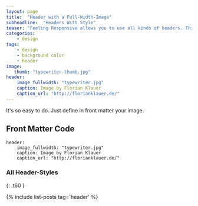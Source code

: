 ```yaml
---
layout: page
title:  "Header with a Full-Width-Image"
subheadline:  "Headers With Style"
teaser: "Feeling Responsive allows you to use all kinds of headers. This example shows a header with a <em>full-width-image</em>."
categories:
    - design
tags:
    - design
    - background color
    - header
image:
   thumb: "typewriter-thumb.jpg"
header:
    image_fullwidth: "typewriter.jpg"
    caption: Image by Florian Klauer
    caption_url: "http://florianklauer.de/"
---
```

It's so easy to do. Just define in front matter your image.
<!--more-->

## Front Matter Code

~~~
header:
    image_fullwidth: "typewriter.jpg"
    caption: Image by Florian Klauer
    caption_url: "http://florianklauer.de/"
~~~



### All Header-Styles 
{: .t60 }

{% include list-posts tag='header' %}